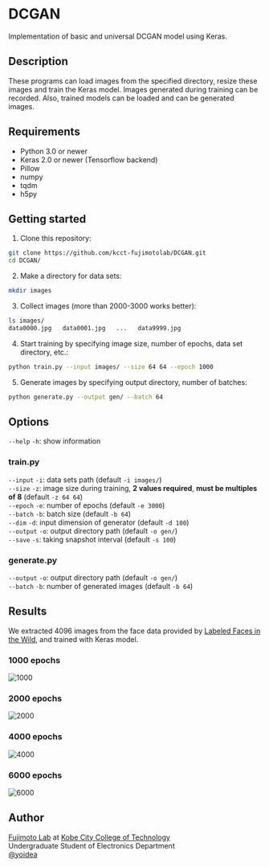 # DCGAN

Implementation of basic and universal DCGAN model using Keras.

## Description

These programs can load images from the specified directory, resize these images and train the Keras model.
Images generated during training can be recorded.
Also, trained models can be loaded and can be generated images.

## Requirements

- Python 3.0 or newer
- Keras 2.0 or newer (Tensorflow backend)
- Pillow
- numpy
- tqdm
- h5py

## Getting started

1. Clone this repository:
```sh
git clone https://github.com/kcct-fujimotolab/DCGAN.git
cd DCGAN/
```

2. Make a directory for data sets:
```sh
mkdir images
```

3. Collect images (more than 2000-3000 works better):
```sh
ls images/
data0000.jpg   data0001.jpg   ...   data9999.jpg
```

4. Start training by specifying image size, number of epochs, data set directory, etc.:
```sh
python train.py --input images/ --size 64 64 --epoch 1000
```

5. Generate images by specifying output directory, number of batches:
```sh
python generate.py --output gen/ --batch 64
```

## Options

`--help` `-h`: show information

### train.py

`--input` `-i`: data sets path (default `-i images/`)  
`--size` `-z`: image size during training, **2 values required**, **must be multiples of 8** (default `-z 64 64`)  
`--epoch` `-e`: number of epochs (default `-e 3000`)  
`--batch` `-b`: batch size (default `-b 64`)  
`--dim` `-d`: input dimension of generator (default `-d 100`)  
`--output` `-o`: output directory path (default `-o gen/`)  
`--save` `-s`: taking snapshot interval (default `-s 100`)

### generate.py

`--output` `-o`: output directory path (default `-o gen/`)  
`--batch` `-b`: number of generated images (default `-b 64`)

## Results

We extracted 4096 images from the face data provided by [Labeled Faces in the Wild](http://vis-www.cs.umass.edu/lfw/), and trained with Keras model.

### 1000 epochs
![1000](https://i.imgur.com/IW8Ja7U.jpg)

### 2000 epochs
![2000](https://i.imgur.com/pywyj2E.jpg)

### 4000 epochs
![4000](https://i.imgur.com/ACWbmGx.jpg)

### 6000 epochs
![6000](https://i.imgur.com/ksdqk5X.jpg)

## Author

[Fujimoto Lab](http://www.kobe-kosen.ac.jp/~fujimoto/) at [Kobe City College of Technology](http://www.kobe-kosen.ac.jp)  
Undergraduate Student of Electronics Department  
[@yoidea](https://twitter.com/yoidea)